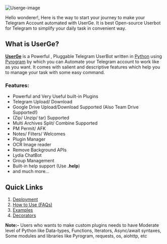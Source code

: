 ![Userge-image](https://telegra.ph/file/083ee09d368e0ee991996.jpg)

Hello wonderer!, Here is the way to start your journey to make your Telegram Account automated with UserGe. It is best Open-source Userbot for Telegram to simplify your daily task in convenient way.

## What is UserGe?

<b>[UserGe](https://github.com/usergeteam/userge)</b> is a Powerful , Pluggable Telegram UserBot written in [Python](https://www.python.org/) using [Pyrogram](https://github.com/pyrogram) by which you can Automate your Telegram account to work like as you want. It comes with salient and descriptive features which help you to manage your task with some easy command.

### Features:
*  Powerful and Very Useful built-in Plugins
*  Telegram Upload/ Download
*  Google Drive Upload/Download Supported (Also Team Drive Supported!)
*  (Zip/ Unzip/ tar) Supported
*  Multi Archives Split/ Combine Supported
*  PM Permit/ AFK
*  Notes/ Filters/ Welcomes
*  Plugin Manager
*  OCR Image reader
*  Remove Background APIs
*  Lydia ChatBot
*  Group Management
*  Built-in help support (Use **.help**)
*  and much more...

## Quick Links
1. [Deployment](https://theuserge.github.io/deployment)
2. [How to Use (FAQs)](https://theuserge.github.io/faq)
3. [Examples](https://theuserge.github.io/examples)
4. [Decorators](https://theuserge.github.io/decorators)

<b>**Note**:-</b> Users who wants to make custom plugins needs to have Moderate level of Python like Data-types, Functions, Iterators, Async/await syntaxes, Some modules and libraries like Pyrogram, requests, os, aiohttp, etc
